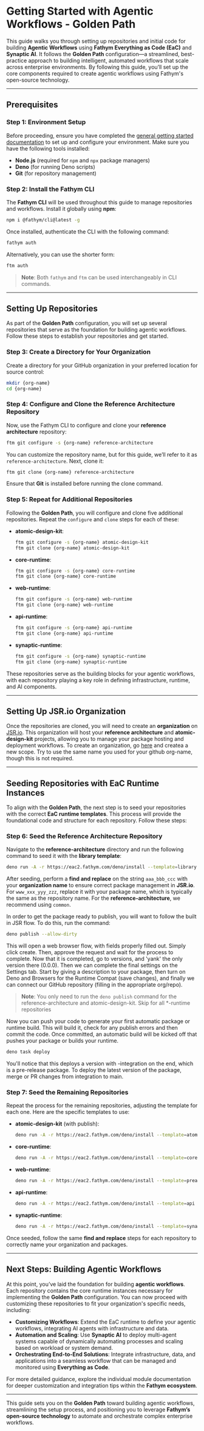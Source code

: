 # Getting Started with Agentic Workflows - Golden Path

This guide walks you through setting up repositories and initial code for
building **Agentic Workflows** using **Fathym Everything as Code (EaC)** and
**Synaptic AI**. It follows the **Golden Path** configuration—a streamlined,
best-practice approach to building intelligent, automated workflows that scale
across enterprise environments. By following this guide, you’ll set up the core
components required to create agentic workflows using Fathym's open-source
technology.

---

## Prerequisites

### Step 1: Environment Setup

Before proceeding, ensure you have completed the
[general getting started documentation](https://www.fathym.com/eac) to set up
and configure your environment. Make sure you have the following tools
installed:

- **Node.js** (required for `npm` and `npx` package managers)
- **Deno** (for running Deno scripts)
- **Git** (for repository management)

### Step 2: Install the Fathym CLI

The **Fathym CLI** will be used throughout this guide to manage repositories and
workflows. Install it globally using **npm**:

```bash
npm i @fathym/cli@latest -g
```

Once installed, authenticate the CLI with the following command:

```bash
fathym auth
```

Alternatively, you can use the shorter form:

```bash
ftm auth
```

> **Note**: Both `fathym` and `ftm` can be used interchangeably in CLI commands.

---

## Setting Up Repositories

As part of the **Golden Path** configuration, you will set up several
repositories that serve as the foundation for building agentic workflows. Follow
these steps to establish your repositories and get started.

### Step 3: Create a Directory for Your Organization

Create a directory for your GitHub organization in your preferred location for
source control:

```bash
mkdir {org-name}
cd {org-name}
```

### Step 4: Configure and Clone the Reference Architecture Repository

Now, use the Fathym CLI to configure and clone your **reference architecture**
repository:

```bash
ftm git configure -s {org-name} reference-architecture
```

You can customize the repository name, but for this guide, we’ll refer to it as
`reference-architecture`. Next, clone it:

```bash
ftm git clone {org-name} reference-architecture
```

Ensure that **Git** is installed before running the clone command.

### Step 5: Repeat for Additional Repositories

Following the **Golden Path**, you will configure and clone five additional
repositories. Repeat the `configure` and `clone` steps for each of these:

- **atomic-design-kit**:
  ```bash
  ftm git configure -s {org-name} atomic-design-kit
  ftm git clone {org-name} atomic-design-kit
  ```

- **core-runtime**:
  ```bash
  ftm git configure -s {org-name} core-runtime
  ftm git clone {org-name} core-runtime
  ```

- **web-runtime**:
  ```bash
  ftm git configure -s {org-name} web-runtime
  ftm git clone {org-name} web-runtime
  ```

- **api-runtime**:
  ```bash
  ftm git configure -s {org-name} api-runtime
  ftm git clone {org-name} api-runtime
  ```

- **synaptic-runtime**:
  ```bash
  ftm git configure -s {org-name} synaptic-runtime
  ftm git clone {org-name} synaptic-runtime
  ```

These repositories serve as the building blocks for your agentic workflows, with
each repository playing a key role in defining infrastructure, runtime, and AI
components.

---

## Setting Up JSR.io Organization

Once the repositories are cloned, you will need to create an **organization** on
[JSR.io](https://www.jsr.io). This organization will host your **reference
architecture** and **atomic-design-kit** projects, allowing you to manage your
package hosting and deployment workflows. To create an organization, go
[here](https://jsr.io/new) and createa a new scope. Try to use the same name you
used for your github org-name, though this is not required.

---

## Seeding Repositories with EaC Runtime Instances

To align with the **Golden Path**, the next step is to seed your repositories
with the correct **EaC runtime templates**. This process will provide the
foundational code and structure for each repository. Follow these steps:

### Step 6: Seed the Reference Architecture Repository

Navigate to the **reference-architecture** directory and run the following
command to seed it with the **library template**:

```bash
deno run -A -r https://eac2.fathym.com/deno/install --template=library
```

After seeding, perform a **find and replace** on the string `aaa_bbb_ccc` with
your **organization name** to ensure correct package management in **JSR.io**.
For `www_xxx_yyy_zzz`, replace it with your package name, which is typically the
same as the repository name. For the **reference-architecture**, we recommend
using `common`.

In order to get the package ready to publish, you will want to follow the built
in JSR flow. To do this, run the command:

```bash
deno publish --allow-dirty
```

This will open a web browser flow, with fields properly filled out. Simply click
create. Then, approve the request and wait for the process to complete. Now that
it is completed, go to versions, and 'yank' the only version there (0.0.0). Then
we can complete the final settings on the Settings tab. Start by giving a
description to your package, then turn on Deno and Browsers for the Runtime
Compat (save changes), and finally we can connect our GitHub repository (filling
in the appropriate org/repo).

> **Note**: You only need to run the `deno publish` command for the
> reference-architecture and atomic-design-kit. Skip for all *-runtime
> repositories

Now you can push your code to generate your first automatic package or runtime
build. This will build it, check for any publish errors and then commit the
code. Once committed, an automatic build will be kicked off that pushes your
package or builds your runtime.

```bash
deno task deploy
```

You'll notice that this deploys a version with -integration on the end, which is
a pre-release package. To deploy the latest version of the package, merge or PR
changes from integration to main.

### Step 7: Seed the Remaining Repositories

Repeat the process for the remaining repositories, adjusting the template for
each one. Here are the specific templates to use:

- **atomic-design-kit** (with publish):
  ```bash
  deno run -A -r https://eac2.fathym.com/deno/install --template=atomic
  ```

- **core-runtime**:
  ```bash
  deno run -A -r https://eac2.fathym.com/deno/install --template=core
  ```

- **web-runtime**:
  ```bash
  deno run -A -r https://eac2.fathym.com/deno/install --template=preact
  ```

- **api-runtime**:
  ```bash
  deno run -A -r https://eac2.fathym.com/deno/install --template=api
  ```

- **synaptic-runtime**:
  ```bash
  deno run -A -r https://eac2.fathym.com/deno/install --template=synaptic
  ```

Once seeded, follow the same **find and replace** steps for each repository to
correctly name your organization and packages.

---

## Next Steps: Building Agentic Workflows

At this point, you’ve laid the foundation for building **agentic workflows**.
Each repository contains the core runtime instances necessary for implementing
the **Golden Path** configuration. You can now proceed with customizing these
repositories to fit your organization's specific needs, including:

- **Customizing Workflows**: Extend the EaC runtime to define your agentic
  workflows, integrating AI agents with infrastructure and data.
- **Automation and Scaling**: Use **Synaptic AI** to deploy multi-agent systems
  capable of dynamically automating processes and scaling based on workload or
  system demand.
- **Orchestrating End-to-End Solutions**: Integrate infrastructure, data, and
  applications into a seamless workflow that can be managed and monitored using
  **Everything as Code**.

For more detailed guidance, explore the individual module documentation for
deeper customization and integration tips within the **Fathym ecosystem**.

---

This guide sets you on the **Golden Path** toward building agentic workflows,
streamlining the setup process, and positioning you to leverage **Fathym’s
open-source technology** to automate and orchestrate complex enterprise
workflows.

